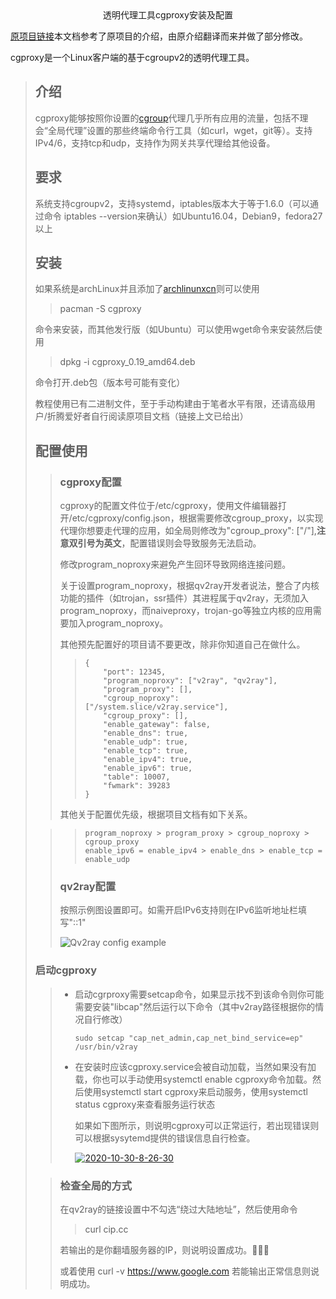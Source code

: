<center>透明代理工具cgproxy安装及配置</center>

[原项目链接](https://github.com/springzfx/cgproxy)本文档参考了原项目的介绍，由原介绍翻译而来并做了部分修改。

cgproxy是一个Linux客户端的基于cgroupv2的透明代理工具。

> ## 介绍
>
> cgproxy能够按照你设置的[cgroup](https://en.wikipedia.org/wiki/Cgroups)代理几乎所有应用的流量，包括不理会“全局代理”设置的那些终端命令行工具（如curl，wget，git等）。支持IPv4/6，支持tcp和udp，支持作为网关共享代理给其他设备。
>
> ## 要求
>
> 系统支持cgroupv2，支持systemd，iptables版本大于等于1.6.0（可以通过命令 iptables --version来确认）如Ubuntu16.04，Debian9，fedora27以上
>
> ## 安装
>
> 如果系统是archLinux并且添加了[archlinunxcn](https://www.archlinuxcn.org/archlinux-cn-repo-and-mirror/)则可以使用
>
> > pacman -S cgproxy
>
>  命令来安装，而其他发行版（如Ubuntu）可以使用wget命令来安装然后使用
>
> >dpkg -i cgproxy_0.19_amd64.deb
>
> 命令打开.deb包（版本号可能有变化）
>
> 教程使用已有二进制文件，至于手动构建由于笔者水平有限，还请高级用户/折腾爱好者自行阅读原项目文档（链接上文已给出）
>
> ## 配置使用
>
> > ### cgproxy配置
> >
> > cgproxy的配置文件位于/etc/cgproxy，使用文件编辑器打开/etc/cgproxy/config.json，根据需要修改cgroup_proxy，以实现代理你想要走代理的应用，如全局则修改为"cgroup_proxy": ["/"],**注意双引号为英文**，配置错误则会导致服务无法启动。
> >
> > 修改program_noproxy来避免产生回环导致网络连接问题。
> >
> > 关于设置program_noproxy，根据qv2ray开发者说法，整合了内核功能的插件（如trojan，ssr插件）其进程属于qv2ray，无须加入program_noproxy，而naiveproxy，trojan-go等独立内核的应用需要加入program_noproxy。
> >
> > 其他预先配置好的项目请不要更改，除非你知道自己在做什么。
> >
> > > ```
> > > {
> > >     "port": 12345,
> > >     "program_noproxy": ["v2ray", "qv2ray"],
> > >     "program_proxy": [],
> > >     "cgroup_noproxy": ["/system.slice/v2ray.service"],
> > >     "cgroup_proxy": [],
> > >     "enable_gateway": false,
> > >     "enable_dns": true,
> > >     "enable_udp": true,
> > >     "enable_tcp": true,
> > >     "enable_ipv4": true,
> > >     "enable_ipv6": true,
> > >     "table": 10007,
> > >     "fwmark": 39283
> > > }                                            
> > > ```
> >
> > 其他关于配置优先级，根据项目文档有如下关系。
>
> > > ```
> > > program_noproxy > program_proxy > cgroup_noproxy > cgroup_proxy
> > > enable_ipv6 = enable_ipv4 > enable_dns > enable_tcp = enable_udp
> > > ```
> >
> > ### qv2ray配置 
> >
> > 按照示例图设置即可。如需开启IPv6支持则在IPv6监听地址栏填写"::1"
> >
> > ![Qv2ray config example](https://camo.githubusercontent.com/7a218e70c254588b5df1ea52e9109b1b530f9b5d/68747470733a2f2f692e6c6f6c692e6e65742f323032302f30382f31372f5036793553664c6f5577476a61784d2e706e67)
>
> ### 启动cgproxy
>
> > + 启动cgrproxy需要setcap命令，如果显示找不到该命令则你可能需要安装"libcap"然后运行以下命令（其中v2ray路径根据你的情况自行修改）
> >
> >   ```
> >   sudo setcap "cap_net_admin,cap_net_bind_service=ep" /usr/bin/v2ray
> >   ```
> >
> > + 在安装时应该cgproxy.service会被自动加载，当然如果没有加载，你也可以手动使用systemctl enable cgproxy命令加载。然后使用systemctl start cgproxy来启动服务，使用systemctl status cgproxy来查看服务运行状态
> >
> >   如果如下图所示，则说明cgproxy可以正常运行，若出现错误则可以根据sysytemd提供的错误信息自行检查。
> >
> >   <a href="https://ibb.co/QMpY5hy"><img src="https://i.ibb.co/qp7mZhT/2020-10-30-8-26-30.png" alt="2020-10-30-8-26-30" border="0"></a>
> >
> >   
>
> > ### 检查全局的方式
> >
> > 在qv2ray的链接设置中不勾选“绕过大陆地址”，然后使用命令
> >
> > > curl cip.cc
> >
> > 若输出的是你翻墙服务器的IP，则说明设置成功。🎉🎉🎉
> >
> > 或着使用 curl -v https://www.google.com 若能输出正常信息则说明成功。
> >
> > 

​       



